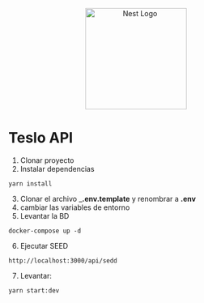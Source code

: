 <p align="center">
  <a href="http://nestjs.com/" target="blank"><img src="https://nestjs.com/img/logo-small.svg" width="200" alt="Nest Logo" /></a>
</p>

# Teslo API

1. Clonar proyecto
2. Instalar dependencias
```
yarn install
```
3. Clonar el archivo ___.env.template__ y renombrar a __.env__
4. cambiar las variables de entorno
5. Levantar la BD
```
docker-compose up -d
```
6. Ejecutar SEED
```
http://localhost:3000/api/sedd
```
7. Levantar: 
```
yarn start:dev
```